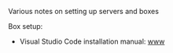 Various notes on setting up servers and boxes

Box setup:
* Visual Studio Code installation manual: [www](https://learningorbis.com/gcc-gdb-installation-on-windows/)
